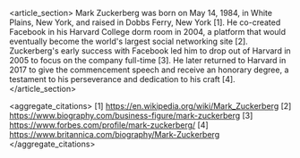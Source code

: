 <article_section>
Mark Zuckerberg was born on May 14, 1984, in White Plains, New York, and raised in Dobbs Ferry, New York [1]. He co-created Facebook in his Harvard College dorm room in 2004, a platform that would eventually become the world's largest social networking site [2]. Zuckerberg's early success with Facebook led him to drop out of Harvard in 2005 to focus on the company full-time [3]. He later returned to Harvard in 2017 to give the commencement speech and receive an honorary degree, a testament to his perseverance and dedication to his craft [4].
</article_section>

<aggregate_citations>
[1] https://en.wikipedia.org/wiki/Mark_Zuckerberg
[2] https://www.biography.com/business-figure/mark-zuckerberg
[3] https://www.forbes.com/profile/mark-zuckerberg/
[4] https://www.britannica.com/biography/Mark-Zuckerberg
</aggregate_citations>